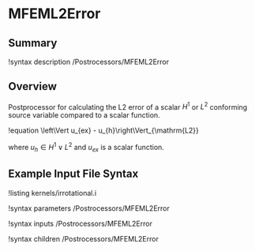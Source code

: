 # MFEML2Error

## Summary

!syntax description /Postrocessors/MFEML2Error

## Overview

Postprocessor for calculating the L2 error of a scalar $H^1$ or $L^2$
conforming source variable compared to a scalar function.

!equation
\left\Vert u_{ex} - u_{h}\right\Vert_{\mathrm{L2}}

where $u_{h} \in H^1 \lor L^2$ and $u_{ex}$ is a scalar function.

## Example Input File Syntax

!listing kernels/irrotational.i

!syntax parameters /Postrocessors/MFEML2Error

!syntax inputs /Postrocessors/MFEML2Error

!syntax children /Postrocessors/MFEML2Error
